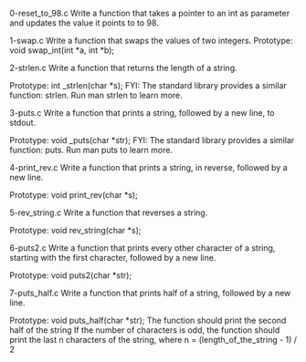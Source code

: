 0-reset_to_98.c
Write a function that takes a pointer to an int as parameter and updates the value it points to to 98.

1-swap.c
Write a function that swaps the values of two integers.
Prototype: void swap_int(int *a, int *b);

2-strlen.c
Write a function that returns the length of a string.

Prototype: int _strlen(char *s);
FYI: The standard library provides a similar function: strlen. Run man strlen to learn more.

3-puts.c
Write a function that prints a string, followed by a new line, to stdout.

Prototype: void _puts(char *str);
FYI: The standard library provides a similar function: puts. Run man puts to learn more.

4-print_rev.c
Write a function that prints a string, in reverse, followed by a new line.

Prototype: void print_rev(char *s);

5-rev_string.c
Write a function that reverses a string.

Prototype: void rev_string(char *s);

6-puts2.c
Write a function that prints every other character of a string, starting with the first character, followed by a new line.

Prototype: void puts2(char *str);

7-puts_half.c
Write a function that prints half of a string, followed by a new line.

Prototype: void puts_half(char *str);
The function should print the second half of the string
If the number of characters is odd, the function should print the last n characters of the string, where n = (length_of_the_string - 1) / 2







